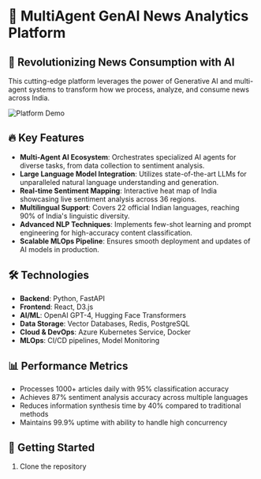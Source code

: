 # 🌟 MultiAgent GenAI News Analytics Platform

## 🚀 Revolutionizing News Consumption with AI

This cutting-edge platform leverages the power of Generative AI and multi-agent systems to transform how we process, analyze, and consume news across India.

![Platform Demo](link_to_demo_gif)

## 🔥 Key Features

- **Multi-Agent AI Ecosystem**: Orchestrates specialized AI agents for diverse tasks, from data collection to sentiment analysis.
- **Large Language Model Integration**: Utilizes state-of-the-art LLMs for unparalleled natural language understanding and generation.
- **Real-time Sentiment Mapping**: Interactive heat map of India showcasing live sentiment analysis across 36 regions.
- **Multilingual Support**: Covers 22 official Indian languages, reaching 90% of India's linguistic diversity.
- **Advanced NLP Techniques**: Implements few-shot learning and prompt engineering for high-accuracy content classification.
- **Scalable MLOps Pipeline**: Ensures smooth deployment and updates of AI models in production.

## 🛠️ Technologies

- **Backend**: Python, FastAPI
- **Frontend**: React, D3.js
- **AI/ML**: OpenAI GPT-4, Hugging Face Transformers
- **Data Storage**: Vector Databases, Redis, PostgreSQL
- **Cloud & DevOps**: Azure Kubernetes Service, Docker
- **MLOps**: CI/CD pipelines, Model Monitoring

## 📊 Performance Metrics

- Processes 1000+ articles daily with 95% classification accuracy
- Achieves 87% sentiment analysis accuracy across multiple languages
- Reduces information synthesis time by 40% compared to traditional methods
- Maintains 99.9% uptime with ability to handle high concurrency

## 🚀 Getting Started

1. Clone the repository
